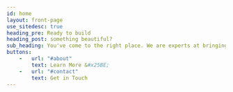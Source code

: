 ```yaml
---
id: home
layout: front-page
use_sitedesc: true
heading_pre: Ready to build
heading_post: something beautiful?
sub_heading: You've come to the right place. We are experts at bringing ideas to life by building the things you see and interact with online.
buttons:
    -   url: "#about"
        text: Learn More &#x25BE;
    -   url: "#contact"
        text: Get in Touch
---
```


